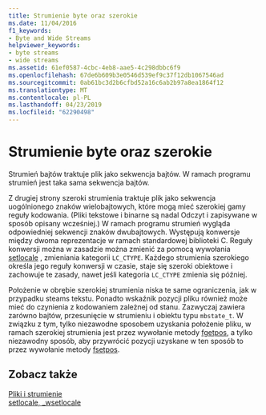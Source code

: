 ```yaml
---
title: Strumienie byte oraz szerokie
ms.date: 11/04/2016
f1_keywords:
- Byte and Wide Streams
helpviewer_keywords:
- byte streams
- wide streams
ms.assetid: 61ef0587-4cbc-4eb8-aae5-4c298dbbc6f9
ms.openlocfilehash: 67de6b609b3e0546d539ef9c37f12db1067546ad
ms.sourcegitcommit: 0ab61bc3d2b6cfbd52a16c6ab2b97a8ea1864f12
ms.translationtype: MT
ms.contentlocale: pl-PL
ms.lasthandoff: 04/23/2019
ms.locfileid: "62290498"
---
```

# <a name="byte-and-wide-streams"></a>Strumienie byte oraz szerokie

Strumień bajtów traktuje plik jako sekwencja bajtów. W ramach programu strumień jest taka sama sekwencja bajtów.

Z drugiej strony szeroki strumienia traktuje plik jako sekwencja uogólnionego znaków wielobajtowych, które mogą mieć szerokiej gamy reguły kodowania. (Pliki tekstowe i binarne są nadal Odczyt i zapisywane w sposób opisany wcześniej.) W ramach programu strumień wygląda odpowiedniej sekwencji znaków dwubajtowych. Występują konwersje między dwoma reprezentacje w ramach standardowej biblioteki C. Reguły konwersji można w zasadzie można zmienić za pomocą wywołania [setlocale](../c-runtime-library/reference/setlocale-wsetlocale.md) , zmieniania kategorii `LC_CTYPE`. Każdego strumienia szerokiego określa jego reguły konwersji w czasie, staje się szeroki obiektowe i zachowuje te zasady, nawet jeśli kategoria `LC_CTYPE` zmienia się później.

Położenie w obrębie szerokiej strumienia niska te same ograniczenia, jak w przypadku steams tekstu. Ponadto wskaźnik pozycji pliku również może mieć do czynienia z kodowaniem zależnej od stanu. Zazwyczaj zawiera zarówno bajtów, przesunięcie w strumieniu i obiektu typu `mbstate_t`. W związku z tym, tylko niezawodne sposobem uzyskania położenie pliku, w ramach szerokiej strumienia jest przez wywołanie metody [fgetpos](../c-runtime-library/reference/fgetpos.md), a tylko niezawodny sposób, aby przywrócić pozycji uzyskane w ten sposób to przez wywołanie metody [fsetpos](../c-runtime-library/reference/fsetpos.md).

## <a name="see-also"></a>Zobacz także

[Pliki i strumienie](../c-runtime-library/files-and-streams.md)<br/>
[setlocale, _wsetlocale](../c-runtime-library/reference/setlocale-wsetlocale.md)
